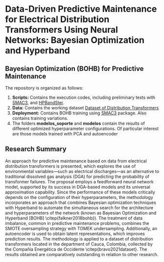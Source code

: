 # Data-Driven Predictive Maintenance for Electrical Distribution Transformers Using Neural Networks: Bayesian Optimization and Hyperband

## Bayesian Optimization (BOHB) for Predictive Maintenance

The repository is organized as follows:

1. **Scripts:** Contains the execution codes, including preliminary tests with [SMAC3](https://github.com/automl/SMAC3), and [HPBandSter](https://github.com/automl/HpBandSter).
2. **Data:** Contains the working dataset [Dataset of Distribution Transformers](https://data.mendeley.com/datasets/yzyj46xpmy/4)
3. **Deployment:** Contains BOHB training using [SMAC3](https://github.com/automl/SMAC3) package. Also contains training variations.
4. The folders **modelos_soporte** and **modelos** contain the results of different optimized hyperparameter configurations. Of particular interest are those models trained with PCA and autoencoder

## Research Summary

An approach for predictive maintenance based on data from electrical distribution transformers is presented, which explores the use of environmental variables—such as electrical discharges—as an alternative to traditional dissolved gas analysis (DGA) for predicting the probability of transformer failures. The proposal employs a feedforward neural network model, supported by its success in DGA-based models and its universal approximation capability. Since the performance of these models critically depends on the configuration of their hyperparameters, the methodology incorporates an approach that combines Bayesian optimization techniques with Hyperband to automate the simultaneous search for the architecture and hyperparameters of the network (known as Bayesian Optimization and Hyperband [BOHB] \citep{falkner2018bohb}). The treatment of data imbalance, common in predictive maintenance problems, combines the SMOTE oversampling strategy with TOMEK undersampling. Additionally, an autoencoder is used to obtain latent representations, which improves prediction results. The methodology is applied to a dataset of distribution transformers located in the department of Cauca, Colombia, collected by the Compañía Energética de Occidente \citep{bravo2021dataset}. The results obtained are comparatively outstanding in relation to other research.







 
